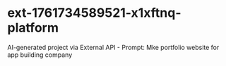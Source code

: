 # ext-1761734589521-x1xftnq-platform
AI-generated project via External API - Prompt: Mke portfolio website for app building company
